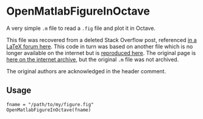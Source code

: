 # OpenMatlabFigureInOctave
A very simple `.m` file to read a `.fig` file and plot it in Octave.

This file was recovered from a deleted Stack Overflow post, referenced [in a LaTeX forum here](http://www.latex-community.org/forum/viewtopic.php?f=46&t=4222).  This code in turn was based on another file which is no longer available on the internet but is [reproduced here](http://www.latex-community.org/forum/viewtopic.php?p=78728#p78728).  The original page is [here on the internet archive][1], but the original `.m` file was not archived.

The original authors are acknowledged in the header comment.

## Usage

    fname = "/path/to/my/figure.fig"
    OpenMatlabFigureInOctave(fname)

[1]: http://web.archive.org/web/20100713030737/http://www.ee.usyd.edu.au/~cibby/OCTread_FIG.htm
